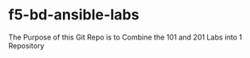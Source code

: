 # f5-bd-ansible-labs
The Purpose of this Git Repo is to Combine the 101 and 201 Labs into 1 Repository
